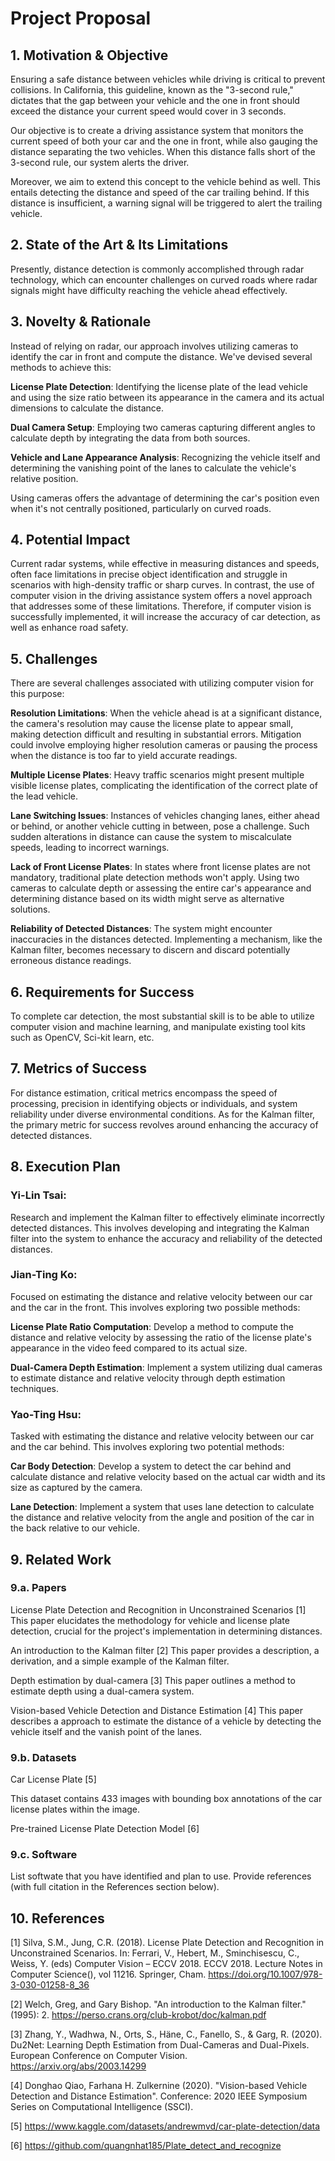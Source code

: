 # Project Proposal
## 1. Motivation & Objective

Ensuring a safe distance between vehicles while driving is critical to prevent collisions. In California, this guideline, known as the "3-second rule," dictates that the gap between your vehicle and the one in front should exceed the distance your current speed would cover in 3 seconds.

Our objective is to create a driving assistance system that monitors the current speed of both your car and the one in front, while also gauging the distance separating the two vehicles. When this distance falls short of the 3-second rule, our system alerts the driver.

Moreover, we aim to extend this concept to the vehicle behind as well. This entails detecting the distance and speed of the car trailing behind. If this distance is insufficient, a warning signal will be triggered to alert the trailing vehicle.

## 2. State of the Art & Its Limitations

Presently, distance detection is commonly accomplished through radar technology, which can encounter challenges on curved roads where radar signals might have difficulty reaching the vehicle ahead effectively.

## 3. Novelty & Rationale

Instead of relying on radar, our approach involves utilizing cameras to identify the car in front and compute the distance. We've devised several methods to achieve this:

**License Plate Detection**: Identifying the license plate of the lead vehicle and using the size ratio between its appearance in the camera and its actual dimensions to calculate the distance.

**Dual Camera Setup**: Employing two cameras capturing different angles to calculate depth by integrating the data from both sources.

**Vehicle and Lane Appearance Analysis**: Recognizing the vehicle itself and determining the vanishing point of the lanes to calculate the vehicle's relative position.

Using cameras offers the advantage of determining the car's position even when it's not centrally positioned, particularly on curved roads.

## 4. Potential Impact

Current radar systems, while effective in measuring distances and speeds, often face limitations in precise object identification and struggle in scenarios with high-density traffic or sharp curves. In contrast, the use of computer vision in the driving assistance system offers a novel approach that addresses some of these limitations. Therefore, if computer vision is successfully implemented, it will increase the accuracy of car detection, as well as enhance road safety.

## 5. Challenges

There are several challenges associated with utilizing computer vision for this purpose:

**Resolution Limitations**: When the vehicle ahead is at a significant distance, the camera's resolution may cause the license plate to appear small, making detection difficult and resulting in substantial errors. Mitigation could involve employing higher resolution cameras or pausing the process when the distance is too far to yield accurate readings.

**Multiple License Plates**: Heavy traffic scenarios might present multiple visible license plates, complicating the identification of the correct plate of the lead vehicle.

**Lane Switching Issues**: Instances of vehicles changing lanes, either ahead or behind, or another vehicle cutting in between, pose a challenge. Such sudden alterations in distance can cause the system to miscalculate speeds, leading to incorrect warnings.

**Lack of Front License Plates**: In states where front license plates are not mandatory, traditional plate detection methods won't apply. Using two cameras to calculate depth or assessing the entire car's appearance and determining distance based on its width might serve as alternative solutions.

**Reliability of Detected Distances**: The system might encounter inaccuracies in the distances detected. Implementing a mechanism, like the Kalman filter, becomes necessary to discern and discard potentially erroneous distance readings.

## 6. Requirements for Success

To complete car detection, the most substantial skill is to be able to utilize computer vision and machine learning, and manipulate existing tool kits such as OpenCV, Sci-kit learn, etc.

## 7. Metrics of Success

For distance estimation, critical metrics encompass the speed of processing, precision in identifying objects or individuals, and system reliability under diverse environmental conditions. As for the Kalman filter, the primary metric for success revolves around enhancing the accuracy of detected distances.

## 8. Execution Plan

### Yi-Lin Tsai:

Research and implement the Kalman filter to effectively eliminate incorrectly detected distances. This involves developing and integrating the Kalman filter into the system to enhance the accuracy and reliability of the detected distances.

### Jian-Ting Ko:

Focused on estimating the distance and relative velocity between our car and the car in the front. This involves exploring two possible methods:

**License Plate Ratio Computation**: Develop a method to compute the distance and relative velocity by assessing the ratio of the license plate's appearance in the video feed compared to its actual size.

**Dual-Camera Depth Estimation**: Implement a system utilizing dual cameras to estimate distance and relative velocity through depth estimation techniques.

### Yao-Ting Hsu:

Tasked with estimating the distance and relative velocity between our car and the car behind. This involves exploring two potential methods:

**Car Body Detection**: Develop a system to detect the car behind and calculate distance and relative velocity based on the actual car width and its size as captured by the camera.

**Lane Detection**: Implement a system that uses lane detection to calculate the distance and relative velocity from the angle and position of the car in the back relative to our vehicle.

## 9. Related Work
### 9.a. Papers
License Plate Detection and Recognition in Unconstrained Scenarios [1]
This paper elucidates the methodology for vehicle and license plate detection, crucial for the project's implementation in determining distances.

An introduction to the Kalman filter [2]
This paper provides a description, a derivation, and a simple example of the Kalman filter.

Depth estimation by dual-camera [3]
This paper outlines a method to estimate depth using a dual-camera system.

Vision-based Vehicle Detection and Distance Estimation [4]
This paper describes a approach to estimate the distance of a vehicle by detecting the vehicle itself and the vanish point of the lanes.

### 9.b. Datasets
Car License Plate [5]

This dataset contains 433 images with bounding box annotations of the car license plates within the image.

Pre-trained License Plate Detection Model [6]

### 9.c. Software
List softwate that you have identified and plan to use. Provide references (with full citation in the References section below).

## 10. References
[1] Silva, S.M., Jung, C.R. (2018). License Plate Detection and Recognition in Unconstrained Scenarios. In: Ferrari, V., Hebert, M., Sminchisescu, C., Weiss, Y. (eds) Computer Vision – ECCV 2018. ECCV 2018. Lecture Notes in Computer Science(), vol 11216. Springer, Cham. https://doi.org/10.1007/978-3-030-01258-8_36 

[2] Welch, Greg, and Gary Bishop. "An introduction to the Kalman filter." (1995): 2. https://perso.crans.org/club-krobot/doc/kalman.pdf

[3] Zhang, Y., Wadhwa, N., Orts, S., Häne, C., Fanello, S., & Garg, R. (2020). Du2Net: Learning Depth Estimation from Dual-Cameras and Dual-Pixels. European Conference on Computer Vision.
https://arxiv.org/abs/2003.14299 

[4] Donghao Qiao, Farhana H. Zulkernine (2020). "Vision-based Vehicle Detection and Distance Estimation". Conference: 2020 IEEE Symposium Series on Computational Intelligence (SSCI). 

[5] https://www.kaggle.com/datasets/andrewmvd/car-plate-detection/data 

[6] https://github.com/quangnhat185/Plate_detect_and_recognize 
